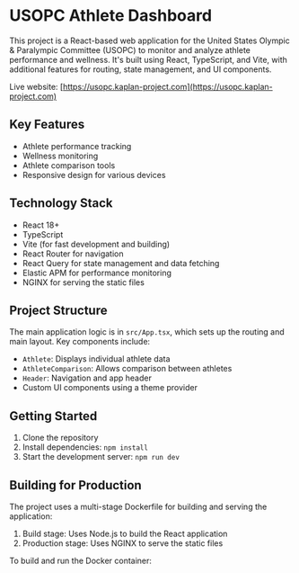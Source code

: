 # USOPC Athlete Dashboard

This project is a React-based web application for the United States Olympic & Paralympic Committee (USOPC) to monitor and analyze athlete performance and wellness. It's built using React, TypeScript, and Vite, with additional features for routing, state management, and UI components.

Live website: [https://usopc.kaplan-project.com](https://usopc.kaplan-project.com)

## Key Features

-   Athlete performance tracking
-   Wellness monitoring
-   Athlete comparison tools
-   Responsive design for various devices

## Technology Stack

-   React 18+
-   TypeScript
-   Vite (for fast development and building)
-   React Router for navigation
-   React Query for state management and data fetching
-   Elastic APM for performance monitoring
-   NGINX for serving the static files

## Project Structure

The main application logic is in `src/App.tsx`, which sets up the routing and main layout. Key components include:

-   `Athlete`: Displays individual athlete data
-   `AthleteComparison`: Allows comparison between athletes
-   `Header`: Navigation and app header
-   Custom UI components using a theme provider

## Getting Started

1. Clone the repository
2. Install dependencies: `npm install`
3. Start the development server: `npm run dev`

## Building for Production

The project uses a multi-stage Dockerfile for building and serving the application:

1. Build stage: Uses Node.js to build the React application
2. Production stage: Uses NGINX to serve the static files

To build and run the Docker container:
